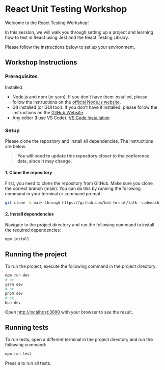 # React Unit Testing Workshop

Welcome to the React Testing Workshop!

In this session, we will walk you through setting up a project and learning how to test in React using Jest and the React Testing Library.

Please follow the instructions below to set up your environment.

## Workshop Instructions

### Prerequisites

Installed:

* Node.js and npm (or yarn). If you don't have them installed, please follow the instructions on the [official Node.js website](https://nodejs.org/en/download/).
* Git installed (or GUI tool). If you don't have it installed, please follow the instructions on the [GitHub Website](https://github.com/git-guides/install-git).
* Any editor (I use VS Code). [VS Code Installation](https://code.visualstudio.com/download)

### Setup

Please clone the repository and install all dependencies. The instructions are below.

> **You will need to update this repository closer to the conference date, since it may change**.

#### 1. Clone the repository

First, you need to clone the repository from GitHub. Make sure you clone the correct branch (main). You can do this by running the following command in your terminal or command prompt:

```bash
git clone -b walk-through https://github.com/bob-fornal/talk--codemash-2024-workshop--react-unit-testing.git
```

#### 2. Install dependencies

Navigate to the project directory and run the following command to install the required dependencies:

```bash
npm install
```

## Running the project

To run the project, execute the following command in the project directory:

```bash
npm run dev
# or
yarn dev
# or
pnpm dev
# or
bun dev
```

Open [http://localhost:3000](http://localhost:3000) with your browser to see the result.

## Running tests

To run tests, open a different terminal in the project directory and run the following command:

```bash
npm run test
```

Press a to run all tests.
